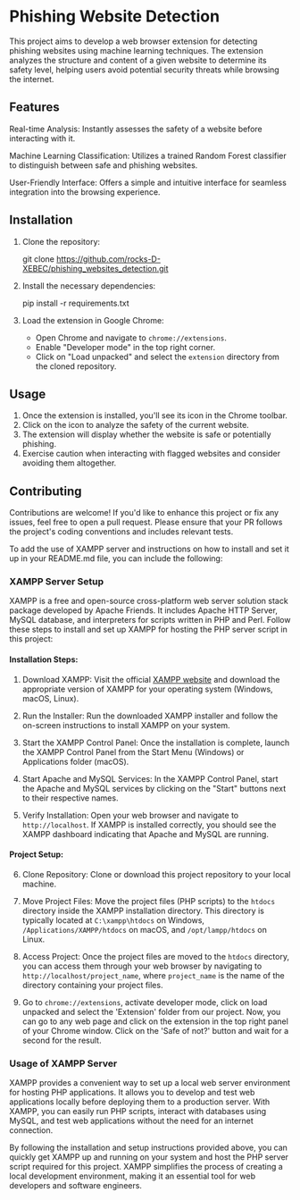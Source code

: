 
# Phishing Website Detection

This project aims to develop a web browser extension for detecting phishing websites using machine learning techniques. The extension analyzes the structure and content of a given website to determine its safety level, helping users avoid potential security threats while browsing the internet.



## Features

Real-time Analysis: Instantly assesses the safety of a website before interacting with it.

Machine Learning Classification: Utilizes a trained Random Forest classifier to distinguish between safe and phishing websites.

User-Friendly Interface: Offers a simple and intuitive interface for seamless integration into the browsing experience.



## Installation

1. Clone the repository:
   
   git clone https://github.com/rocks-D-XEBEC/phishing_websites_detection.git
   

2. Install the necessary dependencies:
   
   pip install -r requirements.txt
  

3. Load the extension in Google Chrome:
   - Open Chrome and navigate to `chrome://extensions`.
   - Enable "Developer mode" in the top right corner.
   - Click on "Load unpacked" and select the `extension` directory from the cloned repository.

## Usage

1. Once the extension is installed, you'll see its icon in the Chrome toolbar.
2. Click on the icon to analyze the safety of the current website.
3. The extension will display whether the website is safe or potentially phishing.
4. Exercise caution when interacting with flagged websites and consider avoiding them altogether.

## Contributing

Contributions are welcome! If you'd like to enhance this project or fix any issues, feel free to open a pull request. Please ensure that your PR follows the project's coding conventions and includes relevant tests.

To add the use of XAMPP server and instructions on how to install and set it up in your README.md file, you can include the following:

### XAMPP Server Setup

XAMPP is a free and open-source cross-platform web server solution stack package developed by Apache Friends. It includes Apache HTTP Server, MySQL database, and interpreters for scripts written in PHP and Perl. Follow these steps to install and set up XAMPP for hosting the PHP server script in this project:

#### Installation Steps:

1. Download XAMPP: Visit the official [XAMPP website](https://www.apachefriends.org/index.html) and download the appropriate version of XAMPP for your operating system (Windows, macOS, Linux).

2. Run the Installer: Run the downloaded XAMPP installer and follow the on-screen instructions to install XAMPP on your system. 

3. Start the XAMPP Control Panel: Once the installation is complete, launch the XAMPP Control Panel from the Start Menu (Windows) or Applications folder (macOS).

4. Start Apache and MySQL Services: In the XAMPP Control Panel, start the Apache and MySQL services by clicking on the "Start" buttons next to their respective names. 

5. Verify Installation: Open your web browser and navigate to `http://localhost`. If XAMPP is installed correctly, you should see the XAMPP dashboard indicating that Apache and MySQL are running.

#### Project Setup:

6. Clone Repository: Clone or download this project repository to your local machine.

7. Move Project Files: Move the project files (PHP scripts) to the `htdocs` directory inside the XAMPP installation directory. This directory is typically located at `C:\xampp\htdocs` on Windows, `/Applications/XAMPP/htdocs` on macOS, and `/opt/lampp/htdocs` on Linux.

8. Access Project: Once the project files are moved to the `htdocs` directory, you can access them through your web browser by navigating to `http://localhost/project_name`, where `project_name` is the name of the directory containing your project files.
   
9.  Go to ```chrome://extensions```, activate developer mode, click on load unpacked and select the 'Extension' folder from our project.
Now, you can go to any web page and click on the extension in the top right panel of your Chrome window. Click on the 'Safe of not?' button and wait for a second for the result.




  
### Usage of XAMPP Server

XAMPP provides a convenient way to set up a local web server environment for hosting PHP applications. It allows you to develop and test web applications locally before deploying them to a production server. With XAMPP, you can easily run PHP scripts, interact with databases using MySQL, and test web applications without the need for an internet connection.

By following the installation and setup instructions provided above, you can quickly get XAMPP up and running on your system and host the PHP server script required for this project. XAMPP simplifies the process of creating a local development environment, making it an essential tool for web developers and software engineers.

